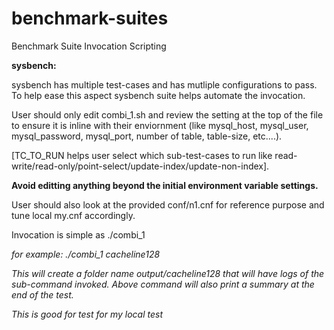 # benchmark-suites
Benchmark Suite Invocation Scripting

<b>sysbench:</b>

sysbench has multiple test-cases and has mutliple configurations to pass. To help ease this aspect sysbench suite helps automate the invocation.

User should only edit combi_1.sh and review the setting at the top of the file to ensure it is inline with their enviornment (like mysql_host, mysql_user, mysql_password, mysql_port, number of table, table-size, etc....).

[TC_TO_RUN helps user select which sub-test-cases to run like read-write/read-only/point-select/update-index/update-non-index].

<b>Avoid editting anything beyond the initial environment variable settings.</b>

User should also look at the provided conf/n1.cnf for reference purpose and tune local my.cnf accordingly.

Invocation is simple as ./combi_1 <tc-name>

<i>for example: ./combi_1 cacheline128<i>

This will create a folder name output/cacheline128 that will have logs of the sub-command invoked.
Above command will also print a summary at the end of the test.

This is good for test for my local test

